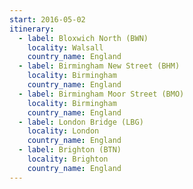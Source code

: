```yaml
---
start: 2016-05-02
itinerary:
  - label: Bloxwich North (BWN)
    locality: Walsall
    country_name: England
  - label: Birmingham New Street (BHM)
    locality: Birmingham
    country_name: England
  - label: Birmingham Moor Street (BMO)
    locality: Birmingham
    country_name: England
  - label: London Bridge (LBG)
    locality: London
    country_name: England
  - label: Brighton (BTN)
    locality: Brighton
    country_name: England
---
```

